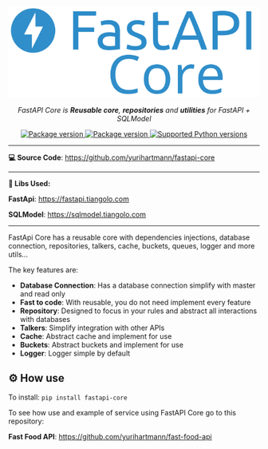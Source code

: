 <p align="center">
  <a href=""><img src="docs/assets/logo-full.png" alt="FastAPI"></a>
</p>
<p align="center">
    <em>FastAPI Core is <b>Reusable core</b>, <b>repositories</b> and <b>utilities</b> for FastAPI + SQLModel</em>
</p>
<p align="center">
<a href="https://pypi.org/project/fastapi_core" target="_blank">
    <img src="https://img.shields.io/pypi/v/fastapi_core" alt="Package version">
</a>
<a href="https://pypi.org/project/fastapi_core" target="_blank">
    <img src="https://img.shields.io/pypi/l/fastapi_core" alt="Package version">
</a>
<a href="https://pypi.org/project/fastapi_core" target="_blank">
    <img src="https://img.shields.io/pypi/pyversions/fastapi_core.svg" alt="Supported Python versions">
</a>
</p>

---

[//]: # (**Documentation**: <a href="https://fastapi.tiangolo.com" target="_blank">https://fastapi.tiangolo.com</a>)

**💻 Source Code**:
<a href="https://github.com/yurihartmann/fastapi-core" target="_blank">https://github.com/yurihartmann/fastapi-core </a>

---

**📘 Libs Used:**

**FastApi**: <a href="https://fastapi.tiangolo.com" target="_blank">https://fastapi.tiangolo.com</a>

**SQLModel**: <a href="https://sqlmodel.tiangolo.com" target="_blank">https://sqlmodel.tiangolo.com</a>

---

FastApi Core has a reusable core with dependencies injections, database connection, repositories, talkers, cache,
buckets, queues, logger and more utils...

The key features are:

* **Database Connection**: Has a database connection simplify with master and read only
* **Fast to code**: With reusable, you do not need implement every feature
* **Repository**: Designed to focus in your rules and abstract all interactions with databases
* **Talkers**: Simplify integration with other APIs
* **Cache**: Abstract cache and implement for use
* **Buckets**: Abstract buckets and implement for use
* **Logger**: Logger simple by default

## ⚙️ How use

To install: `pip install fastapi-core`

To see how use and example of service using FastAPI Core go to this repository:

**Fast Food API**:
<a href="https://github.com/yurihartmann/fast-food-api" target="_blank">https://github.com/yurihartmann/fast-food-api </a>
